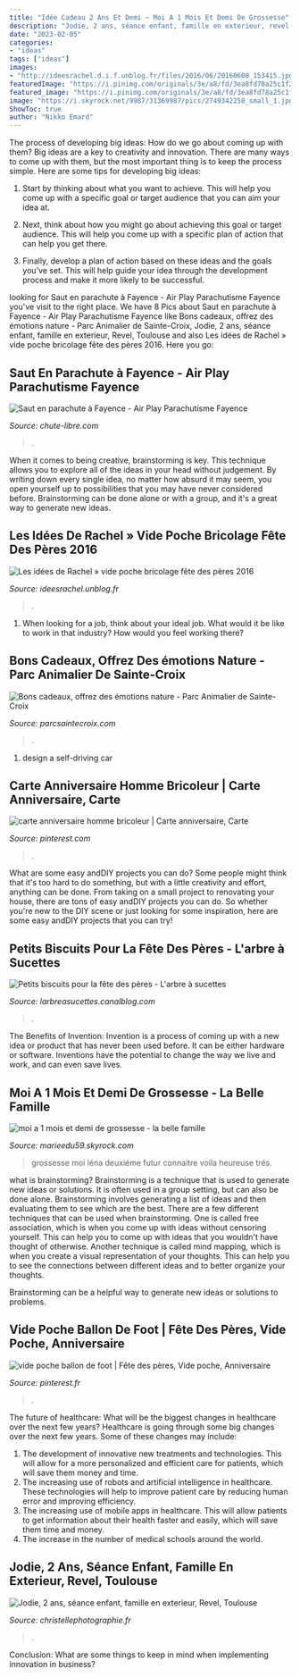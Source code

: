 ```yaml
---
title: "Idée Cadeau 2 Ans Et Demi ~ Moi A 1 Mois Et Demi De Grossesse"
description: "Jodie, 2 ans, séance enfant, famille en exterieur, revel, toulouse"
date: "2023-02-05"
categories:
- "ideas"
tags: ["ideas"]
images:
- "http://ideesrachel.d.i.f.unblog.fr/files/2016/06/20160608_153415.jpg"
featuredImage: "https://i.pinimg.com/originals/3e/a8/fd/3ea8fd78a25c1f26a833610baf3857ab.jpg"
featured_image: "https://i.pinimg.com/originals/3e/a8/fd/3ea8fd78a25c1f26a833610baf3857ab.jpg"
image: "https://i.skyrock.net/9987/31369987/pics/2749342258_small_1.jpg"
ShowToc: true
author: "Nikko Emard"
---
```



The process of developing big ideas: How do we go about coming up with them?
Big ideas are a key to creativity and innovation. There are many ways to come up with them, but the most important thing is to keep the process simple. Here are some tips for developing big ideas:
1. Start by thinking about what you want to achieve. This will help you come up with a specific goal or target audience that you can aim your idea at.

2. Next, think about how you might go about achieving this goal or target audience. This will help you come up with a specific plan of action that can help you get there.

3. Finally, develop a plan of action based on these ideas and the goals you’ve set. This will help guide your idea through the development process and make it more likely to be successful.

	

		
looking for Saut en parachute à Fayence - Air Play Parachutisme Fayence you've visit to the right place. We have 8 Pics about Saut en parachute à Fayence - Air Play Parachutisme Fayence like Bons cadeaux, offrez des émotions nature - Parc Animalier de Sainte-Croix, Jodie, 2 ans, séance enfant, famille en exterieur, Revel, Toulouse and also Les idées de Rachel » vide poche bricolage fête des pères 2016. Here you go:
		
    
## Saut En Parachute à Fayence - Air Play Parachutisme Fayence

<img loading=lazy src="https://res.cloudinary.com/funbooker/image/upload/v1/marketplace-listing/qkn05kb43wb8nc5ouhuh" onerror="this.onerror=null;this.src='https://tse4.mm.bing.net/th?id=OIP.EsFWysCRpFkOfEBTlpFIygHaFj&amp;pid=15.1';" alt="Saut en parachute à Fayence - Air Play Parachutisme Fayence">

_Source: chute-libre.com_

>. 

	

When it comes to being creative, brainstorming is key. This technique allows you to explore all of the ideas in your head without judgement. By writing down every single idea, no matter how absurd it may seem, you open yourself up to possibilities that you may have never considered before. Brainstorming can be done alone or with a group, and it's a great way to generate new ideas.

    
## Les Idées De Rachel » Vide Poche Bricolage Fête Des Pères 2016

<img loading=lazy src="http://ideesrachel.d.i.f.unblog.fr/files/2016/06/20160608_153415.jpg" onerror="this.onerror=null;this.src='https://tse4.mm.bing.net/th?id=OIP.xPR6x2GRfmTjiSe7t-586AHaEK&amp;pid=15.1';" alt="Les idées de Rachel » vide poche bricolage fête des pères 2016">

_Source: ideesrachel.unblog.fr_

>. 

	

1) When looking for a job, think about your ideal job. What would it be like to work in that industry? How would you feel working there?

    
## Bons Cadeaux, Offrez Des émotions Nature - Parc Animalier De Sainte-Croix

<img loading=lazy src="https://parcsaintecroix.com/wp-content/uploads/2020/06/visuel-lodge-2020-1536x1164.jpg" onerror="this.onerror=null;this.src='https://tse2.mm.bing.net/th?id=OIP.QDORRlXIg96dB01BwwN4swHaFn&amp;pid=15.1';" alt="Bons cadeaux, offrez des émotions nature - Parc Animalier de Sainte-Croix">

_Source: parcsaintecroix.com_

>. 

	

1. design a self-driving car 

    
## Carte Anniversaire Homme Bricoleur | Carte Anniversaire, Carte

<img loading=lazy src="https://i.pinimg.com/originals/91/c8/15/91c815a441c09718b31fd429fc245414.jpg" onerror="this.onerror=null;this.src='https://tse2.mm.bing.net/th?id=OIP.mrDEXu41wDkFC9iYekTcMwAAAA&amp;pid=15.1';" alt="carte anniversaire homme bricoleur | Carte anniversaire, Carte">

_Source: pinterest.com_

>. 

	

What are some easy andDIY projects you can do?
Some people might think that it's too hard to do something, but with a little creativity and effort, anything can be done. From taking on a small project to renovating your house, there are tons of easy andDIY projects you can do. So whether you're new to the DIY scene or just looking for some inspiration, here are some easy andDIY projects that you can try!

    
## Petits Biscuits Pour La Fête Des Pères - L&#039;arbre à Sucettes

<img loading=lazy src="http://p2.storage.canalblog.com/23/87/819348/87564140_o.jpg" onerror="this.onerror=null;this.src='https://tse4.mm.bing.net/th?id=OIP.3fDoYI9L_VLVuvxLXNqfbgHaFj&amp;pid=15.1';" alt="Petits biscuits pour la fête des pères - L&#039;arbre à sucettes">

_Source: larbreasucettes.canalblog.com_

>. 

	

The Benefits of Invention:
Invention is a process of coming up with a new idea or product that has never been used before. It can be either hardware or software. Inventions have the potential to change the way we live and work, and can even save lives.

    
## Moi A 1 Mois Et Demi De Grossesse - La Belle Famille

<img loading=lazy src="https://i.skyrock.net/9987/31369987/pics/2749342258_small_1.jpg" onerror="this.onerror=null;this.src='https://tse1.mm.bing.net/th?id=OIP.IaR8Fk1QNK17vJsyXiUmkwHaFM&amp;pid=15.1';" alt="moi a 1 mois et demi de grossesse - la belle famille">

_Source: marieedu59.skyrock.com_

>grossesse moi léna deuxiéme futur connaitre voila heureuse trés. 

	

what is brainstorming?
Brainstorming is a technique that is used to generate new ideas or solutions. It is often used in a group setting, but can also be done alone. Brainstorming involves generating a list of ideas and then evaluating them to see which are the best.
There are a few different techniques that can be used when brainstorming. One is called free association, which is when you come up with ideas without censoring yourself. This can help you to come up with ideas that you wouldn't have thought of otherwise. Another technique is called mind mapping, which is when you create a visual representation of your thoughts. This can help you to see the connections between different ideas and to better organize your thoughts.

Brainstorming can be a helpful way to generate new ideas or solutions to problems.

    
## Vide Poche Ballon De Foot | Fête Des Pères, Vide Poche, Anniversaire

<img loading=lazy src="https://i.pinimg.com/originals/3e/a8/fd/3ea8fd78a25c1f26a833610baf3857ab.jpg" onerror="this.onerror=null;this.src='https://tse4.mm.bing.net/th?id=OIP.Knr1J60lJ1HWUo0G1UIdEgHaDp&amp;pid=15.1';" alt="vide poche ballon de foot | Fête des pères, Vide poche, Anniversaire">

_Source: pinterest.fr_

>. 

	

The future of healthcare: What will be the biggest changes in healthcare over the next few years?
Healthcare is going through some big changes over the next few years. Some of these changes may include: 
1. The development of innovative new treatments and technologies. This will allow for a more personalized and efficient care for patients, which will save them money and time. 
2. The increasing use of robots and artificial intelligence in healthcare. These technologies will help to improve patient care by reducing human error and improving efficiency. 
3. The increasing use of mobile apps in healthcare. This will allow patients to get information about their health faster and easily, which will save them time and money. 
4. The increase in the number of medical schools around the world.

    
## Jodie, 2 Ans, Séance Enfant, Famille En Exterieur, Revel, Toulouse

<img loading=lazy src="http://www.christellephotographie.fr/wp-content/uploads/2014/11/p-_02-copie-copie.jpg" onerror="this.onerror=null;this.src='https://tse1.mm.bing.net/th?id=OIP.0hBrpjUbQ8pjLD3tWmknJwHaE8&amp;pid=15.1';" alt="Jodie, 2 ans, séance enfant, famille en exterieur, Revel, Toulouse">

_Source: christellephotographie.fr_

>. 

	

Conclusion: What are some things to keep in mind when implementing innovation in business?
 

